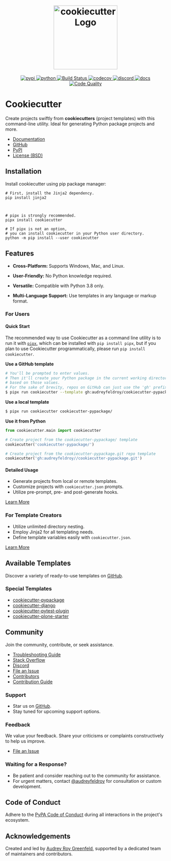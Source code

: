 <h1 align="center">
    <img alt="cookiecutter Logo" width="200px" src="https://raw.githubusercontent.com/cookiecutter/cookiecutter/3ac078356adf5a1a72042dfe72ebfa4a9cd5ef38/logo/cookiecutter_medium.png">
</h1>

<div align="center">

[
![pypi](https://img.shields.io/pypi/v/cookiecutter.svg)
](https://pypi.org/project/cookiecutter/)
[
![python](https://img.shields.io/pypi/pyversions/cookiecutter.svg)
](https://pypi.org/project/cookiecutter/)
[
![Build Status](https://github.com/cookiecutter/cookiecutter/actions/workflows/tests.yml/badge.svg?branch=main)
](https://github.com/cookiecutter/cookiecutter/actions)
[
![codecov](https://codecov.io/gh/cookiecutter/cookiecutter/branch/main/graphs/badge.svg?branch=main)
](https://codecov.io/github/cookiecutter/cookiecutter?branch=main)
[
![discord](https://img.shields.io/badge/Discord-cookiecutter-5865F2?style=flat&logo=discord&logoColor=white)
](https://discord.gg/9BrxzPKuEW)
[
![docs](https://readthedocs.org/projects/cookiecutter/badge/?version=latest)
](https://readthedocs.org/projects/cookiecutter/?badge=latest)
[
![Code Quality](https://img.shields.io/scrutinizer/g/cookiecutter/cookiecutter.svg)
](https://scrutinizer-ci.com/g/cookiecutter/cookiecutter/?branch=main)

</div>

# Cookiecutter

Create projects swiftly from **cookiecutters** (project templates) with this command-line utility. Ideal for generating Python package projects and more.

- [Documentation](https://cookiecutter.readthedocs.io)
- [GitHub](https://github.com/cookiecutter/cookiecutter)
- [PyPI](https://pypi.org/project/cookiecutter/)
- [License (BSD)](https://github.com/cookiecutter/cookiecutter/blob/main/LICENSE)

## Installation

Install cookiecutter using pip package manager:
```
# First, install the Jinja2 dependency.
pip install jinja2



# pipx is strongly recommended.
pipx install cookiecutter

# If pipx is not an option,
# you can install cookiecutter in your Python user directory.
python -m pip install --user cookiecutter

```

## Features

- **Cross-Platform:** Supports Windows, Mac, and Linux.
- **User-Friendly:** No Python knowledge required.
- **Versatile:** Compatible with Python 3.8 only.


- **Multi-Language Support:** Use templates in any language or markup format.

### For Users

#### Quick Start

The recommended way to use Cookiecutter as a command line utility is to run it with [`pipx`](https://pypa.github.io/pipx/), which can be installed with `pip install pipx`, but if you plan to use Cookiecutter programmatically, please run `pip install cookiecutter`.

**Use a GitHub template**

```bash
# You'll be prompted to enter values.
# Then it'll create your Python package in the current working directory,
# based on those values.
# For the sake of brevity, repos on GitHub can just use the 'gh' prefix
$ pipx run cookiecutter --template gh:audreyfeldroy/cookiecutter-pypackage


```

**Use a local template**

```bash
$ pipx run cookiecutter cookiecutter-pypackage/
```

**Use it from Python**

```py
from cookiecutter.main import cookiecutter

# Create project from the cookiecutter-pypackage/ template
cookiecutter('cookiecutter-pypackage/')

# Create project from the cookiecutter-pypackage.git repo template
cookiecutter('gh:audreyfeldroy//cookiecutter-pypackage.git')

```

#### Detailed Usage

- Generate projects from local or remote templates.
- Customize projects with `cookiecutter.json` prompts.
- Utilize pre-prompt, pre- and post-generate hooks.

[Learn More](https://cookiecutter.readthedocs.io/en/latest/usage.html)

### For Template Creators

- Utilize unlimited directory nesting.
- Employ Jinja2 for all templating needs.
- Define template variables easily with `cookiecutter.json`.



[Learn More](https://cookiecutter.readthedocs.io/en/latest/tutorials/)

## Available Templates

Discover a variety of ready-to-use templates on [GitHub](https://github.com/search?q=cookiecutter&type=Repositories).

### Special Templates

- [cookiecutter-pypackage](https://github.com/audreyfeldroy/cookiecutter-pypackage)
- [cookiecutter-django](https://github.com/pydanny/cookiecutter-django)
- [cookiecutter-pytest-plugin](https://github.com/pytest-dev/cookiecutter-pytest-plugin)
- [cookiecutter-plone-starter](https://github.com/collective/cookiecutter-plone-starter)

## Community

Join the community, contribute, or seek assistance.

- [Troubleshooting Guide](https://cookiecutter.readthedocs.io/en/latest/troubleshooting.html)
- [Stack Overflow](https://stackoverflow.com/questions/tagged/cookiecutter)
- [Discord](https://discord.gg/9BrxzPKuEW)
- [File an Issue](https://github.com/cookiecutter/cookiecutter/issues?q=is%3Aopen)
- [Contributors](AUTHORS.md)
- [Contribution Guide](CONTRIBUTING.md)

### Support

- Star us on [GitHub](https://github.com/cookiecutter/cookiecutter).
- Stay tuned for upcoming support options.

### Feedback

We value your feedback. Share your criticisms or complaints constructively to help us improve.

- [File an Issue](https://github.com/cookiecutter/cookiecutter/issues?q=is%3Aopen)

### Waiting for a Response?

- Be patient and consider reaching out to the community for assistance.
- For urgent matters, contact [@audreyfeldroy](https://github.com/audreyfeldroy) for consultation or custom development.

## Code of Conduct

Adhere to the [PyPA Code of Conduct](https://www.pypa.io/en/latest/code-of-conduct/) during all interactions in the project's ecosystem.

## Acknowledgements

Created and led by [Audrey Roy Greenfeld](https://github.com/audreyfeldroy), supported by a dedicated team of maintainers and contributors.
